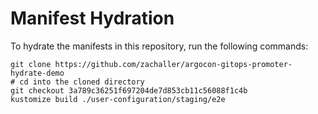 # Manifest Hydration

To hydrate the manifests in this repository, run the following commands:

```shell
git clone https://github.com/zachaller/argocon-gitops-promoter-hydrate-demo
# cd into the cloned directory
git checkout 3a789c36251f697204de7d853cb11c56088f1c4b
kustomize build ./user-configuration/staging/e2e
```
